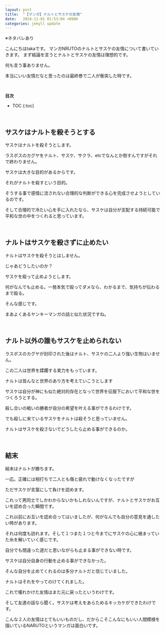 ```yaml
---
layout: post
title:  "【マンガ】ナルトとサスケの友情"
date:   2024-11-01 01:53:04 +0900
categories: jekyll update
---
```

※ネタバレあり

こんにちはtakaです。
マンガNRUTOのナルトとサスケの友情について書いていきます。
まず結論を言うとナルトとサスケの友情は理想的です。

何も言う事ありません。

本当にいい友情だなと思ったのは最終巻で二人が衝突した時です。

<br>

**目次**
* TOC
{:toc}

<br>

## サスケはナルトを殺そうとする

サスケはナルトを殺そうとします。

ラスボスのカグヤをナルト、サスケ、サクラ、etcでなんとか倒すんですがそれで終わりません。

サスケは大きな目的があるからです。

それがナルトを殺すという目的。

そうする事で感情に流されない合理的な判断ができる心を完成させようとしているのです。

そして合理的で冷たい心を手に入れたなら、サスケは自分が支配する持続可能で平和な世の中をつくれると思っています。

<br>

## ナルトはサスケを殺さずに止めたい

ナルトはサスケを殺そうとはしません。

じゃあどうしたいのか？

サスケを殴って止めようとします。

何がなんでも止める。一発本気で殴ってダメなら、わかるまで、気持ちが伝わるまで殴る。

そんな感じです。

まあよくあるヤンキーマンガの話と似た状況ですね。

<br>

## ナルト以外の誰もサスケを止められない

ラスボスのカグヤが封印された後はナルト、サスケの二人より強い生物はいません。

この二人は世界を蹂躙する実力をもっています。

ナルトは皆んなと世界のあり方を考えていこうとします

サスケは自分が神にも似た絶対的存在となって世界を征服下において平和な世をつくろうとする。

殺し合いの戦いの勝者が自分の希望を叶える事ができるわけです。

でも殺しに来ているサスケをナルトは殺そうと思っていません。

ナルトはサスケを殺さないでどうしたら止める事ができるのか。

<br>

## 結末

結末はナルトが勝ちます。

一応。正確には相打ちで二人とも傷と疲れで動けなくなったですが

ただサスケが言葉にして負けを認めます。

これって男同士でしかわからないかもしれないんですが、ナルトとサスケがお互いを認め合った瞬間です。

これ以前にお互いを認め合ってはいましたが、何がなんでも自分の意見を通したい時があります。

それは何度も訪れます。そして１つまた１つと今までにサスケの心に絡まっていた糸を解いていく感じです。

自分でも間違った道だと思いながらも止まる事ができない時です。

サスケは自分自身の行動を止める事ができなかった。

そんな自分を止めてくれるのは多分ナルトだと信じていました。

ナルトはそれをやってのけてくれました。

これで壊れかけた友情はまた元に戻ったというわけです。

そして友達の話なら聞く。サスケは考えをあらためるキッカケができたわけです。

こんな２人の友情はとてもいいものだし、だからこそこんなにもいい人間模様を描いているNARUTOというマンガは面白いです。

<br>

